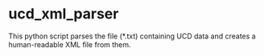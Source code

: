 ucd_xml_parser
==============

This python script parses the file (*.txt) containing UCD data and creates a human-readable XML file from them.
